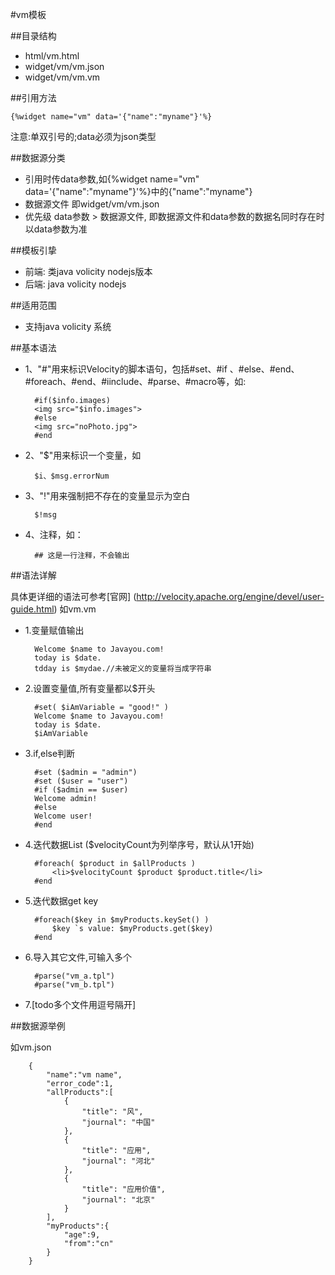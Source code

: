 #vm模板


##目录结构
* html/vm.html
* widget/vm/vm.json
* widget/vm/vm.vm

##引用方法

	{%widget name="vm" data='{"name":"myname"}'%}
	
注意:单双引号的;data必须为json类型

##数据源分类
* 引用时传data参数,如{%widget name="vm" data='{"name":"myname"}'%}中的{"name":"myname"}
* 数据源文件 即widget/vm/vm.json
* 优先级 data参数 > 数据源文件, 即数据源文件和data参数的数据名同时存在时以data参数为准

##模板引挚
* 前端: 类java volicity nodejs版本
* 后端: java volicity nodejs

##适用范围
* 支持java volicity 系统


##基本语法

* 1、"#"用来标识Velocity的脚本语句，包括#set、#if 、#else、#end、#foreach、#end、#iinclude、#parse、#macro等，如:

		#if($info.images)
		<img src="$info.images">
		#else
		<img src="noPhoto.jpg">
		#end

* 2、"$"用来标识一个变量，如

		$i、$msg.errorNum

* 3、"!"用来强制把不存在的变量显示为空白

		$!msg

* 4、注释，如：

		## 这是一行注释，不会输出

##语法详解

具体更详细的语法可参考[官网] (http://velocity.apache.org/engine/devel/user-guide.html)
如vm.vm


* 1.变量赋值输出
	
		Welcome $name to Javayou.com!
		today is $date.
		tdday is $mydae.//未被定义的变量将当成字符串

* 2.设置变量值,所有变量都以$开头

		#set( $iAmVariable = "good!" )
		Welcome $name to Javayou.com!
		today is $date.
		$iAmVariable

* 3.if,else判断

		#set ($admin = "admin")
		#set ($user = "user")
		#if ($admin == $user)
		Welcome admin!
		#else
		Welcome user!
		#end

* 4.迭代数据List ($velocityCount为列举序号，默认从1开始) 

		#foreach( $product in $allProducts )
			<li>$velocityCount $product $product.title</li>
		#end

* 5.迭代数据get key

		#foreach($key in $myProducts.keySet() )  
			$key `s value: $myProducts.get($key)
		#end

* 6.导入其它文件,可输入多个

		#parse("vm_a.tpl")
		#parse("vm_b.tpl")

* 7.[todo多个文件用逗号隔开]


##数据源举例

如vm.json

		{
			"name":"vm name",
			"error_code":1,
			"allProducts":[
				{
					"title": "风", 
					"journal": "中国" 
				}, 
				{
					"title": "应用", 
					"journal": "河北"
				}, 
				{
					"title": "应用价值", 
					"journal": "北京"
				}
			],
			"myProducts":{
				"age":9,
				"from":"cn"
			}
		}
